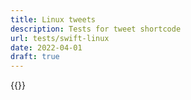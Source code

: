 ```yaml
---
title: Linux tweets
description: Tests for tweet shortcode
url: tests/swift-linux
date: 2022-04-01
draft: true
---
```


{{<tweet mode="thread" id="1453847967677435905">}}